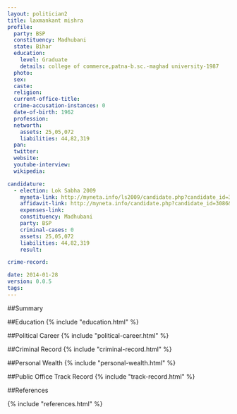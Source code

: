 ```yaml
---
layout: politician2
title: laxmankant mishra
profile: 
  party: BSP
  constituency: Madhubani
  state: Bihar
  education: 
    level: Graduate
    details: college of commerce,patna-b.sc.-maghad university-1987
  photo: 
  sex: 
  caste: 
  religion: 
  current-office-title: 
  crime-accusation-instances: 0
  date-of-birth: 1962
  profession: 
  networth: 
    assets: 25,05,072
    liabilities: 44,82,319
  pan: 
  twitter: 
  website: 
  youtube-interview: 
  wikipedia: 

candidature: 
  - election: Lok Sabha 2009
    myneta-link: http://myneta.info/ls2009/candidate.php?candidate_id=3086
    affidavit-link: http://myneta.info/candidate.php?candidate_id=3086&scan=original
    expenses-link: 
    constituency: Madhubani 
    party: BSP
    criminal-cases: 0
    assets: 25,05,072
    liabilities: 44,82,319
    result:  

crime-record: 

date: 2014-01-28
version: 0.0.5
tags: 
---
```

##Summary


##Education
{% include "education.html" %}


##Political Career
{% include "political-career.html" %}


##Criminal Record
{% include "criminal-record.html" %}


##Personal Wealth
{% include "personal-wealth.html" %}


##Public Office Track Record
{% include "track-record.html" %}


##References


{% include "references.html" %}